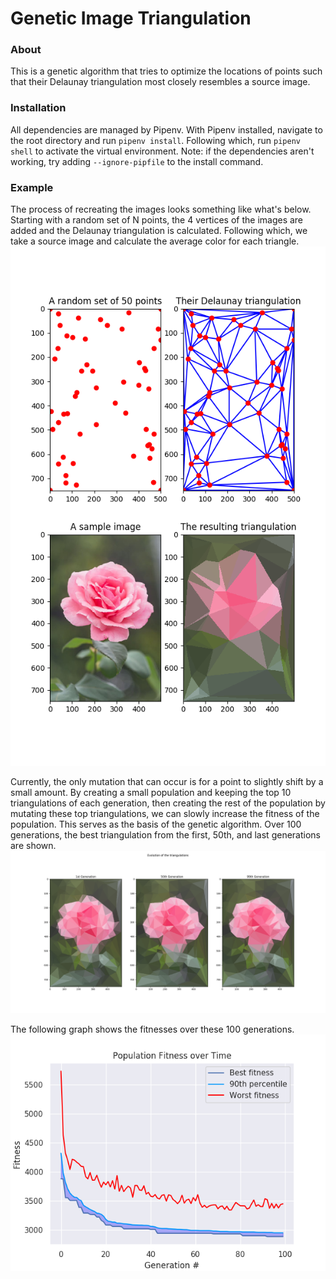 # Genetic Image Triangulation

### About
This is a genetic algorithm that tries to optimize the locations of points such that their Delaunay triangulation most closely resembles a source image.

### Installation
All dependencies are managed by Pipenv. With Pipenv installed, navigate to the root directory and run `pipenv install`. Following which, run `pipenv shell` to activate the virtual environment. Note: if the dependencies aren't working, try adding `--ignore-pipfile` to the install command.

### Example
The process of recreating the images looks something like what's below. Starting with a random set of N points, the 4 vertices of the images are added and the Delaunay triangulation is calculated. Following which, we take a source image and calculate the average color for each triangle.
![Example of the process][fig1]

Currently, the only mutation that can occur is for a point to slightly shift by a small amount. By creating a small population and keeping the top 10 triangulations of each generation, then creating the rest of the population by mutating these top triangulations, we can slowly increase the fitness of the population. This serves as the basis of the genetic algorithm. Over 100 generations, the best triangulation from the first, 50th, and last generations are shown.
![Best pictures over 100 generations][fig2]

The following graph shows the fitnesses over these 100 generations.
![Fitness chart][fig3]



[fig1]: ./demos/delaunaydemo.png
[fig2]: ./demos/progress.png
[fig3]: ./demos/fitness.png